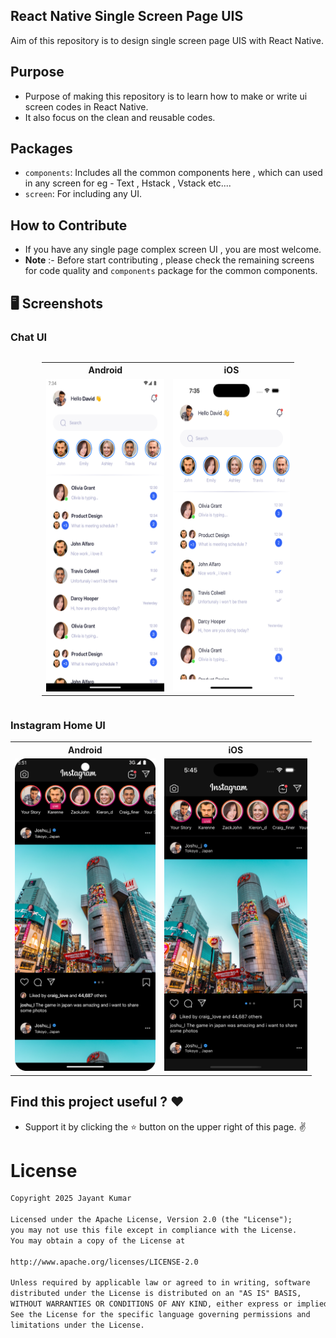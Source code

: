 ## React Native Single Screen Page UIS

<p> Aim of this repository is to design single screen page UIS with React Native.</p>

## Purpose

- Purpose of making this repository is to learn how to make or write ui screen codes in
  React Native.
- It also focus on the clean and reusable codes.

## Packages

- `components`: Includes all the common components here , which can used in any screen for eg -
  Text , Hstack , Vstack etc....
- `screen`: For including any UI.

## How to Contribute

- If you have any single page complex screen UI , you are most welcome.
- **Note** :- Before start contributing , please check the remaining screens for code quality
  and `components` package for the common components.

## 🖥️ Screenshots

### Chat UI

<div style="display: flex; justify-content: center;">
  <table style="width:80%; text-align: center;">
    <tr>
      <th>Android</th>
      <th>iOS</th>
    </tr>
    <tr>
      <td><img src="screenshots/ChatUI_Android.png" height="500"/></td>
      <td><img src="screenshots/ChatUI_iOS.png" height="500"/></td>
    </tr>
  </table>
</div>

### Instagram Home UI

<table style="width:100%">
  <tr>
    <th>Android</th>
    <th>iOS</th> 
  </tr>
  <tr>
    <td><img src = "screenshots/instagram_home_android.png" height="500"/></td>
 <td><img src = "screenshots/instagram_home_ios.png"  height="500"/></td>
  </tr>
</table>

## Find this project useful ? ❤️

- Support it by clicking the ⭐️ button on the upper right of this page. ✌️

# License

```markdown
Copyright 2025 Jayant Kumar

Licensed under the Apache License, Version 2.0 (the "License");
you may not use this file except in compliance with the License.
You may obtain a copy of the License at

http://www.apache.org/licenses/LICENSE-2.0

Unless required by applicable law or agreed to in writing, software
distributed under the License is distributed on an "AS IS" BASIS,
WITHOUT WARRANTIES OR CONDITIONS OF ANY KIND, either express or implied.
See the License for the specific language governing permissions and
limitations under the License.
```
